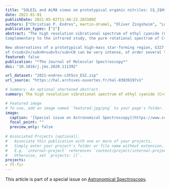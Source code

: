 ```yaml
---
title: "SOLEIL and ALMA views on prototypical organic nitriles: C$_2$H$_5$CN"
date: 2021-01-01
publishDate: 2021-05-02T11:46:22.283109Z
authors: ["Christian P. Endres", martin-drumel, "Oliver Zingsheim", "Luis Bonah", pirali, "Tianwei Zhang", "Álvaro Sánchez-Monge", "Thomas Möller", "Nadine Wehres", "Peter Schilke", "Michael C. McCarthy", "Stephan Schlemmer", "Paola Caselli", "Sven Thorwirth"]
publication_types: ["2"]
abstract: "The high resolution vibrational spectrum of ethyl cyanide (C<sub>2</sub>H<sub>5</sub>CN) has been investigated  in the far-IR using synchrotron-based Fourier transform spectroscopy. The assignment was performed using the Automated Spectral Assignment Procedure (ASAP) allowing accurate rotational energy levels of the four lowest fundamental vibrations of the species, namely the $v_{13}=1$ @ 205.934099(8) cm$^{-1}$, and $v_{21}=1$ @ 212.141101(8) cm$^{-1}$, $v_{20}=1$ @ 372.635293(15) cm$^{-1}$, $v_{12} =1$ @ 532.699617(16) cm$^{-1}$ states, to be determined. The analysis not only confirms the applicability of the ASAP in the treatment of (dense) high-resolution infrared spectra but also reveals some of its limitations.
Complementary to the infrared study, the pure rotational spectrum of C<sub>2</sub>H<sub>5</sub>CN was also studied in selected frequency ranges from 75 to 255 GHz. 

New observations of a prototypical high-mass star-forming region, G327.3$-$0.6, performed with the Atacama Large Millimeter Array show that vibrational satellites
of C<sub>2</sub>H<sub>5</sub>CN can be very intense, of order several tens of Kelvin in units of brightness temperature."
featured: false
publication: "*The Journal of Molecular Spectroscopy*"
doi: "10.1016/j.jms.2020.111392"

url_dataset: "2021-endres-c2h5cn_ESI.zip"
url_source: "https://hal.archives-ouvertes.fr/hal-03039197v1"

# Summary. An optional shortened abstract.
summary: The high resolution vibrational spectrum of ethyl cyanide (C<sub>2</sub>H<sub>5</sub>CN) has been investigated  in the far-IR using synchrotron-based Fourier transform spectroscopy enabling the spectral assignment of the four lowest fundamental vibrations.

# Featured image
# To use, add an image named `featured.jpg/png` to your page's folder. 
image:
  caption: '[Special issue on Astronomical Spectroscopy](https://www.sciencedirect.com/journal/journal-of-molecular-spectroscopy/special-issue/10V9XVHVRBN)'
  focal_point: ""
  preview_only: false
  
# Associated Projects (optional).
#   Associate this publication with one or more of your projects.
#   Simply enter your project's folder or file name without extension.
#   E.g. `internal-project` references `content/project/internal-project/index.md`.
#   Otherwise, set `projects: []`.
projects:
- ft-fir 
---
```


This article is part of a special issue on [Astronomical Spectroscopy](https://www.sciencedirect.com/journal/journal-of-molecular-spectroscopy/special-issue/10V9XVHVRBN).
